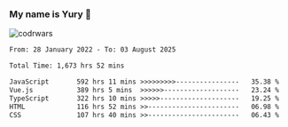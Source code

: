 ### My name is Yury 👋 
![codrwars](https://www.codewars.com/users/litury/badges/micro) 


<!--START_SECTION:waka-->

```txt
From: 28 January 2022 - To: 03 August 2025

Total Time: 1,673 hrs 52 mins

JavaScript       592 hrs 11 mins >>>>>>>>>----------------   35.38 %
Vue.js           389 hrs 5 mins  >>>>>>-------------------   23.24 %
TypeScript       322 hrs 10 mins >>>>>--------------------   19.25 %
HTML             116 hrs 52 mins >>-----------------------   06.98 %
CSS              107 hrs 40 mins >>-----------------------   06.43 %
```

<!--END_SECTION:waka-->

